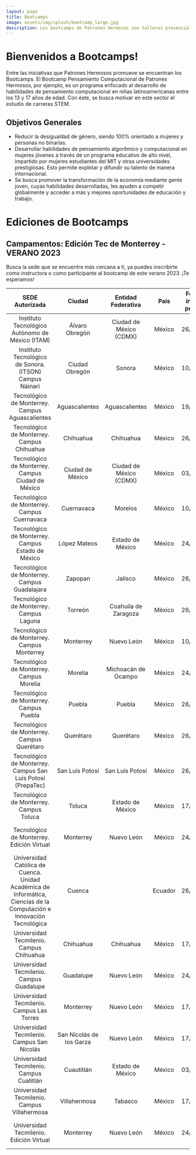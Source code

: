 ```yaml
---
layout: page
title: Bootcamps
image: assets/img/splash/bootcamp_large.jpg 
description: Los bootcamps de Patrones Hermosos son talleres presenciales que te brindarán las habilidades y herramientas necesarias para destacar en Ciencia, Tecnología, Ingeniería y Matemáticas (STEM). A través de un enfoque práctico e interactivo, nuestros instructores expertos te guiarán en el camino hacia el éxito en el mundo de la tecnología y la innovación.
---
```


# Bienvenidos a Bootcamps!

Entre las iniciativas que Patrones Hermosos promueve se encuentran los Bootcamps.
El Bootcamp Pensamiento Computacional de Patrones Hermosos, por ejemplo, es un programa enfocado al desarrollo de habilidades de pensamiento computacional en niñas latinoamericanas entre los 13 y 17 años de edad. Con éste, se busca motivar en este sector el estudio de carreras STEM.

## Objetivos Generales
- Reducir la desigualdad de género, siendo 100% orientado a mujeres y personas no binarias. 
- Desarrollar habilidades de pensamiento algorítmico y computacional en mujeres jóvenes a través de un programa educativo de alto nivel, impartido por mujeres estudiantes del MIT y otras universidades prestigiosas. Esto permite explotar y difundir su talento de manera internacional. 
- Se busca promover la transformación de la economía mediante gente joven, cuyas habilidades desarrolladas, les ayuden a competir globalmente y acceder a más y mejores oportunidades de educación y trabajo.


# Ediciones de Bootcamps

## Campamentos: Edición Tec de Monterrey - VERANO 2023
Busca la sede que se encuentre más cercana a tí, ya puedes inscribirte como instructora o como participante al bootcamp de este verano 2023.  ¡Te esperamos!


|                                                    SEDE   Autorizada                                                   	|           Ciudad           	|    Entidad   Federativa   	|   País  	| Fecha de inicio   del programa 	|            Informes con:            	|              eMail             	|       Registro   Instructoras       	|       Registro   participantes      	|
|:----------------------------------------------------------------------------------------------------------------------:	|:--------------------------:	|:-------------------------:	|:-------:	|:------------------------------:	|:-----------------------------------:	|:------------------------------:	|:-----------------------------------:	|:-----------------------------------:	|
| Instituto Tecnológico Autónomo de México (ITAM)                                                                        	| Álvaro   Obregón           	| Ciudad   de México (CDMX) 	| México  	| 26/06/2023                     	| Ana   Lidia Franzoni Velázquez      	| analidia@itam.mx               	| https://forms.gle/APcudX9tRyBewv7a7 	| https://forms.gle/GLHPk8PRy7YtodSL9 	|
| Instituto Tecnológico de Sonora. (ITSON) Campus Náinari                                                                	| Ciudad   Obregón           	| Sonora                    	| México  	| 10/07/2023                     	| Martha   Eloisa Larrínaga Hernández 	| martha.larrinaga@itson.edu.mx  	| https://forms.gle/EyvZhgM8RTQEdJbHA 	| https://forms.gle/E3FR5QNQ5fX3PShN8 	|
| Tecnológico de Monterrey. Campus Aguascalientes                                                                        	| Aguascalientes             	| Aguascalientes            	| México  	| 19/06/2023                     	| María   Elvira Alvarado Hernández   	| m.elvirah@tec.mx               	| https://forms.gle/w7t46MvbVc6UFbkn7 	| https://forms.gle/aAE3CVCWCjj3hPQD6 	|
| Tecnológico de Monterrey. Campus Chihuahua                                                                             	| Chihuahua                  	| Chihuahua                 	| México  	| 26/06/2023                     	| Luisa   A Márquez                   	| luisa.marquez@tec.mx           	| https://forms.gle/w7t46MvbVc6UFbkn7 	| https://forms.gle/aAE3CVCWCjj3hPQD6 	|
| Tecnológico de Monterrey. Campus Ciudad de México                                                                      	| Ciudad   de México         	| Ciudad   de México (CDMX) 	| México  	| 03/07/2023                     	| Mónica   Elizabeth Jimenez Vega     	| monijimenez@tec.mx             	| https://forms.gle/w7t46MvbVc6UFbkn7 	| https://forms.gle/aAE3CVCWCjj3hPQD6 	|
| Tecnológico de Monterrey. Campus Cuernavaca                                                                            	| Cuernavaca                 	| Morelos                   	| México  	| 10/07/2023                     	| Iyali   Maria Curiel Enríquez       	| iyali.curiel@tec.mx            	| https://forms.gle/w7t46MvbVc6UFbkn7 	| https://forms.gle/aAE3CVCWCjj3hPQD6 	|
| Tecnológico de Monterrey. Campus Estado de México                                                                      	| López   Mateos             	| Estado   de México        	| México  	| 24/07/2023                     	| Humberto   Cárdenas Anaya           	| hcardens@tec.mx                	| https://forms.gle/w7t46MvbVc6UFbkn7 	| https://forms.gle/aAE3CVCWCjj3hPQD6 	|
| Tecnológico de Monterrey. Campus Guadalajara                                                                           	| Zapopan                    	| Jalisco                   	| México  	| 26/06/2023                     	| Ana   Raquel Sanromán               	| ana.sanroman@tec.mx            	| https://forms.gle/w7t46MvbVc6UFbkn7 	| https://forms.gle/aAE3CVCWCjj3hPQD6 	|
| Tecnológico de Monterrey. Campus Laguna                                                                                	| Torreón                    	| Coahuila   de Zaragoza    	| México  	| 26/06/2023                     	| Ana   Mónica Turcios Esquivel       	| monica.turcios@tec.mx          	| https://forms.gle/w7t46MvbVc6UFbkn7 	| https://forms.gle/aAE3CVCWCjj3hPQD6 	|
| Tecnológico de Monterrey. Campus Monterrey                                                                             	| Monterrey                  	| Nuevo   León              	| México  	| 10/07/2023                     	| María   Guadaluoe Roque             	| roque@tec.mx                   	| https://forms.gle/w7t46MvbVc6UFbkn7 	| https://forms.gle/aAE3CVCWCjj3hPQD6 	|
| Tecnológico de Monterrey. Campus Morelia                                                                               	| Morelia                    	| Michoacán   de Ocampo     	| México  	| 24/07/2023                     	| Sandra   Eugenia García Hernández   	| sandraeu@tec.mx                	| https://forms.gle/w7t46MvbVc6UFbkn7 	| https://forms.gle/aAE3CVCWCjj3hPQD6 	|
| Tecnológico de Monterrey. Campus Puebla                                                                                	| Puebla                     	| Puebla                    	| México  	| 26/06/2023                     	| Rosa   Guadalupe Paredes Juárez     	| rgparedes@tec.mx               	| https://forms.gle/w7t46MvbVc6UFbkn7 	| https://forms.gle/aAE3CVCWCjj3hPQD6 	|
| Tecnológico de Monterrey. Campus Querétaro                                                                             	| Querétaro                  	| Querétaro                 	| México  	| 26/06/2023                     	| María   Lule Salinas                	| mlule@tec.mx                   	| https://forms.gle/w7t46MvbVc6UFbkn7 	| https://forms.gle/aAE3CVCWCjj3hPQD6 	|
| Tecnológico de Monterrey. Campus San Luis Potosí (PrepaTec)                                                            	| San   Luis Potosí          	| San   Luis Potosí         	| México  	| 26/06/2023                     	| Brenda   Cruz Zamora                	| brenda.cruz@tec.mx             	| https://forms.gle/w7t46MvbVc6UFbkn7 	| https://forms.gle/aAE3CVCWCjj3hPQD6 	|
| Tecnológico de Monterrey. Campus Toluca                                                                                	| Toluca                     	| Estado   de México        	| México  	| 17/07/2023                     	| Karla   Berenice Coyote Aguirre     	| karlacoyote@tec.mx             	| https://forms.gle/w7t46MvbVc6UFbkn7 	| https://forms.gle/aAE3CVCWCjj3hPQD6 	|
| Tecnológico de Monterrey. Edición Virtual                                                                              	| Monterrey                  	| Nuevo   León              	| México  	| 24/07/2023                     	| María   Yolanda Burgos López        	| yolanda.burgos@tec.mx          	| https://forms.gle/w7t46MvbVc6UFbkn7 	| https://forms.gle/aAE3CVCWCjj3hPQD6 	|
| Universidad Católica de Cuenca. Unidad Académica de Informática,   Ciencias de la Computación e Innovación Tecnológica 	| Cuenca                     	|                           	| Ecuador 	| 26/06/2023                     	| Nathalia   Peralta Vasconez         	| nathalia.peralta@ucacue.edu.ec 	| https://forms.gle/GPDUbisxLKsCJfAS7 	| https://forms.gle/Y7MhaNkjKg6ktSdU7 	|
| Universidad Tecmilenio. Campus Chihuahua                                                                               	| Chihuahua                  	| Chihuahua                 	| México  	| 17/07/2023                     	| Nancy   Liliana Chaires Almanza     	| nancy.chaires@tecmilenio.mx    	| https://forms.gle/MraMFxQR9fo5czjt8 	| https://forms.gle/YDqN6Nn9qBvAihnB7 	|
| Universidad Tecmilenio. Campus Guadalupe                                                                               	| Guadalupe                  	| Nuevo   León              	| México  	| 24/07/2023                     	| Bertha   Quezada Duarte             	| b.quezada@tecmilenio.mx        	| https://forms.gle/MraMFxQR9fo5czjt8 	| https://forms.gle/YDqN6Nn9qBvAihnB7 	|
| Universidad Tecmilenio. Campus Las Torres                                                                              	| Monterrey                  	| Nuevo   León              	| México  	| 17/07/2023                     	| Hugo   Varela                       	| hugovarela@tecmilenio.mx       	| https://forms.gle/MraMFxQR9fo5czjt8 	| https://forms.gle/YDqN6Nn9qBvAihnB7 	|
| Universidad Tecmilenio. Campus San Nicolás                                                                             	| San   Nicolás de los Garza 	| Nuevo   León              	| México  	| 17/07/2023                     	| Martha   Priscilla Álvarez Casillas 	| priscilla.alv@tecmilenio.mx    	| https://forms.gle/MraMFxQR9fo5czjt8 	| https://forms.gle/YDqN6Nn9qBvAihnB7 	|
| Universidad Tecmilenio. Campus Cuatitlán                                                                             	  | Cuautitlán  	| Estado de México              	| México  	| 03/07/2023                     	          | Jonathan Melendez                     | mailto:jonmelend@tecmilenio.mx   | https://forms.gle/MraMFxQR9fo5czjt8 	| https://forms.gle/YDqN6Nn9qBvAihnB7 	|
| Universidad Tecmilenio. Campus Villahermosa                                                                            	| Villahermosa               	| Tabasco                   	| México  	| 17/07/2023                     	| Carlos   Arturo Estrada Santiago    	| cestrada@tecmilenio.mx         	| https://forms.gle/MraMFxQR9fo5czjt8 	| https://forms.gle/YDqN6Nn9qBvAihnB7 	|
| Universidad Tecmilenio. Edición Virtual                                                                                	| Monterrey                  	| Nuevo   León              	| México  	| 24/07/2023                     	| Lina   Patricia Garza Gómez         	| lina.garza@tecmilenio.mx       	| https://forms.gle/MraMFxQR9fo5czjt8 	| https://forms.gle/YDqN6Nn9qBvAihnB7 	|
